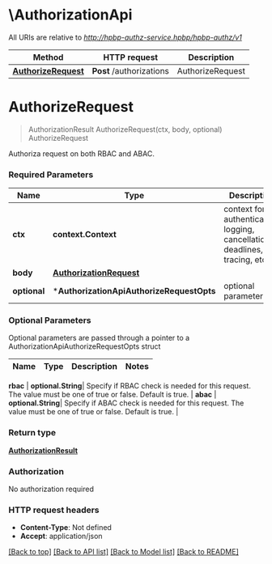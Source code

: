 # \AuthorizationApi

All URIs are relative to *http://hpbp-authz-service.hpbp/hpbp-authz/v1*

Method | HTTP request | Description
------------- | ------------- | -------------
[**AuthorizeRequest**](AuthorizationApi.md#AuthorizeRequest) | **Post** /authorizations | AuthorizeRequest


# **AuthorizeRequest**
> AuthorizationResult AuthorizeRequest(ctx, body, optional)
AuthorizeRequest

Authoriza request on both RBAC and ABAC.

### Required Parameters

Name | Type | Description  | Notes
------------- | ------------- | ------------- | -------------
 **ctx** | **context.Context** | context for authentication, logging, cancellation, deadlines, tracing, etc.
  **body** | [**AuthorizationRequest**](AuthorizationRequest.md)|  | 
 **optional** | ***AuthorizationApiAuthorizeRequestOpts** | optional parameters | nil if no parameters

### Optional Parameters
Optional parameters are passed through a pointer to a AuthorizationApiAuthorizeRequestOpts struct

Name | Type | Description  | Notes
------------- | ------------- | ------------- | -------------

 **rbac** | **optional.String**| Specify if RBAC check is needed for this request. The value must be one of true or false. Default is true. | 
 **abac** | **optional.String**| Specify if ABAC check is needed for this request. The value must be one of true or false. Default is true. | 

### Return type

[**AuthorizationResult**](AuthorizationResult.md)

### Authorization

No authorization required

### HTTP request headers

 - **Content-Type**: Not defined
 - **Accept**: application/json

[[Back to top]](#) [[Back to API list]](../README.md#documentation-for-api-endpoints) [[Back to Model list]](../README.md#documentation-for-models) [[Back to README]](../README.md)

